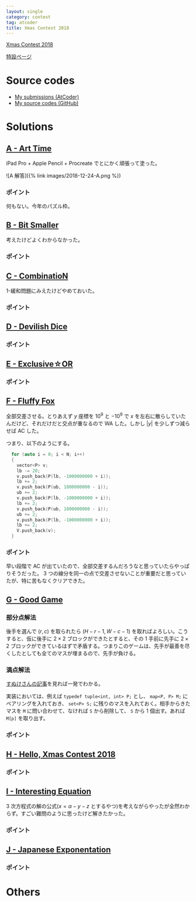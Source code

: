 ```yaml
---
layout: single
category: contest
tag: atcoder
title: Xmas Contest 2018
---
```


[Xmas Contest 2018](https://atcoder.jp/contests/xmascon18)

[特設ページ](http://snuke.main.jp/contest/xmas2018/)

# Source codes

- [My submissions (AtCoder)](https://atcoder.jp/contests/xmascon18/submissions?f.User=kazunetakahashi)
- [My source codes (GitHub)](https://github.com/kazunetakahashi/atcoder/tree/master/2018/1224_Xmas2018)

# Solutions

## [A - Art Time](https://atcoder.jp/contests/xmascon18/tasks/xmascon18_a)

iPad Pro + Apple Pencil + Procreate でとにかく頑張って塗った。

![A 解答]({% link images/2018-12-24-A.png %})

### ポイント

何もない。今年のパズル枠。

## [B - Bit Smaller](https://atcoder.jp/contests/xmascon18/tasks/xmascon18_b)

考えたけどよくわからなかった。

### ポイント



## [C - CombinatioN](https://atcoder.jp/contests/xmascon18/tasks/xmascon18_c)

1-緩和問題にみえたけどやめておいた。

### ポイント



## [D - Devilish Dice](https://atcoder.jp/contests/xmascon18/tasks/xmascon18_d)



### ポイント



## [E - Exclusive☆OR](https://atcoder.jp/contests/xmascon18/tasks/xmascon18_e)



### ポイント



## [F - Fluffy Fox](https://atcoder.jp/contests/xmascon18/tasks/xmascon18_f)

全部交差させる。とりあえず $y$ 座標を $10^9$ と $-10^9$ で $x$ を左右に散らしていたんだけど、それだけだと交点が重なるので WA した。しかし $\lvert y \rvert$ を少しずつ減らせば AC した。

つまり、以下のようにする。

```c++
  for (auto i = 0; i < N; i++)
  {
    vector<P> v;
    lb -= 20;
    v.push_back(P(lb, -1000000000 + i));
    lb += 2;
    v.push_back(P(ub, 1000000000 - i));
    ub += 2;
    v.push_back(P(lb, -1000000000 + i));
    lb += 2;
    v.push_back(P(ub, 1000000000 - i));
    ub += 2;
    v.push_back(P(lb, -1000000000 + i));
    lb += 2;
    V.push_back(v);
  }
```

### ポイント

早い段階で AC が出ていたので、全部交差するんだろうなと思っていたらやっぱりそうだった。 $3$ つの線分を同一の点で交差させないことが重要だと思っていたが、特に苦もなくクリアできた。

## [G - Good Game](https://atcoder.jp/contests/xmascon18/tasks/xmascon18_g)

### 部分点解法

後手を選んで $(r, c)$ を取られたら $(H - r - 1, W - c - 1)$ を取ればよろしい。こうすると、仮に後手に $2 \times 2$ ブロックができたとすると、その $1$ 手前に先手に $2 \times 2$ ブロックができているはずで矛盾する。つまりこのゲームは、先手が最善を尽くしたとしても全てのマスが埋まるので、先手が負ける。

### 満点解法

[すぬけさんの記事](http://snuke.hatenablog.com/entry/2018/12/24/235036)を見れば一発でわかる。

実装においては、例えば `typedef tuple<int, int> P;` とし、 `map<P, P> M;` にペアリングを入れておき、 `set<P> S;` に残りのマスを入れておく。相手からきたマスを `M` に問い合わせて、なければ `S` から削除して、 `S` から $1$ 個出す。あれば `M[p]` を取り出す。

### ポイント



## [H - Hello, Xmas Contest 2018](https://atcoder.jp/contests/xmascon18/tasks/xmascon18_h)



### ポイント



## [I - Interesting Equation](https://atcoder.jp/contests/xmascon18/tasks/xmascon18_i)

$3$ 次方程式の解の公式($x = \alpha - y - z$ とするやつ)を考えながらやったが全然わからず。すごい難問のように思ったけど解きたかった。

### ポイント



## [J - Japanese Exponentation](https://atcoder.jp/contests/xmascon18/tasks/xmascon18_j)



### ポイント



# Others
